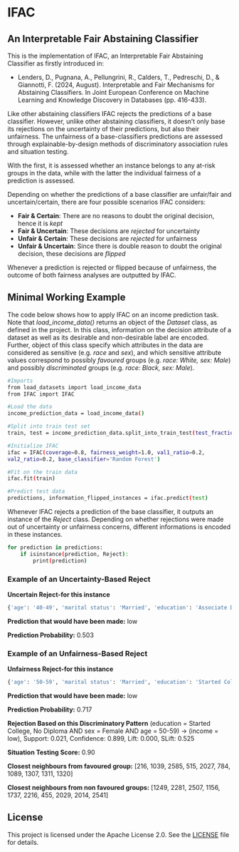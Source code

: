 # IFAC

## An Interpretable Fair Abstaining Classifier

This is the implementation of IFAC, an Interpretable Fair Abstaining Classifier as firstly introduced in:

- Lenders, D., Pugnana, A., Pellungrini, R., Calders, T., Pedreschi, D., & Giannotti, F. (2024, August). Interpretable and Fair Mechanisms for Abstaining Classifiers. In Joint European Conference on Machine Learning and Knowledge Discovery in Databases (pp. 416-433).

Like other abstaining classifiers IFAC rejects the predictions of a base classifier. However, unlike other abstaining classifiers, it doesn’t only base its rejections on the uncertainty of their predictions, but also their unfairness. The unfairness of a base-classifiers predictions are assessed through explainable-by-design methods of discriminatory association rules and situation testing.

With the first, it is assessed whether an instance belongs to any at-risk groups in the data, while with the latter the individual fairness of a prediction is assessed.

Depending on whether the predictions of a base classifier are unfair/fair and uncertain/certain, there are four possible scenarios IFAC considers:

- **Fair & Certain**: There are no reasons to doubt the original decision, hence it is *kept*
- **Fair & Uncertain**: These decisions are *rejected* for uncertainty
- **Unfair & Certain**: These decisions are *rejected* for unfairness
- **Unfair & Uncertain**: Since there is double reason to doubt the original decision, these decisions are *flipped*

Whenever a prediction is rejected or flipped because of unfairness, the outcome of both fairness analyses are outputted by IFAC.

## Minimal Working Example
The code below shows how to apply IFAC on an income prediction task. Note that *load_income_data()* returns an object of the *Dataset* class, as defined in the project. 
In this class, information on the decision attribute of a dataset as well as its desirable and non-desirable label are encoded. Further, object of this class specify which attributes in the data are considered as sensitive (e.g. *race* and *sex*), and which sensitive attribute values correspond to possibly *favoured* groups (e.g. *race: White, sex: Male*) and possibly *discriminated* groups (e.g. *race: Black, sex: Male*). 


```sh
#Imports
from load_datasets import load_income_data  
from IFAC import IFAC

#Load the data
income_prediction_data = load_income_data()

#Split into train test set
train, test = income_prediction_data.split_into_train_test(test_fraction=2000)

#Initialize IFAC
ifac = IFAC(coverage=0.8, fairness_weight=1.0, val1_ratio=0.2, 
val2_ratio=0.2, base_classifier='Random Forest')

#Fit on the train data
ifac.fit(train)

#Predict test data
predictions, information_flipped_instances = ifac.predict(test)

```

Whenever IFAC rejects a prediction of the base classifier, it outputs an instance of the *Reject* class. Depending on whether rejections were made out of uncertainty or unfairness concerns, different informations is encoded in these instances. 

```sh  
for prediction in predictions:  
    if isinstance(prediction, Reject):  
        print(prediction)
```

### Example of an Uncertainty-Based Reject
**Uncertain Reject-for this instance**
```sh 
{'age': '40-49', 'marital status': 'Married', 'education': 'Associate Degree', 'workinghours': '40-49', 'workclass': 'private', 'occupation': 'Repair/Maintenance', 'race': 'Black or African American alone', 'sex': 'Male'}
```
**Prediction that would have been made:** low

**Prediction Probability:** 0.503


### Example of an Unfairness-Based Reject
**Unfairness Reject-for this instance**
```sh 
{'age': '50-59', 'marital status': 'Married', 'education': 'Started College, No Diploma', 'workinghours': '40-49', 'workclass': 'governmental', 'occupation': 'Office/Administrative Support', 'race': 'White alone', 'sex': 'Female'}
```
**Prediction that would have been made:** low

**Prediction Probability:** 0.717

**Rejection Based on this Discriminatory Pattern**
(education = Started College, No Diploma AND sex = Female AND age = 50-59) -> (income = low), Support: 0.021, Confidence: 0.899, Lift: 0.000, SLift: 0.525

**Situation Testing Score:** 0.90

**Closest neighbours from favoured group:**
[216, 1039, 2585, 515, 2027, 784, 1089, 1307, 1311, 1320]

**Closest neighbours from non favoured groups:**
[1249, 2281, 2507, 1156, 1737, 2216, 455, 2029, 2014, 2541]



## License

This project is licensed under the Apache License 2.0. See the [LICENSE](LICENSE) file for details.
